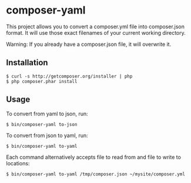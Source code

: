 # composer-yaml

This project allows you to convert a composer.yml file into composer.json format. It will use those exact filenames of your current working directory.

Warning: If you already have a composer.json file, it will overwrite it.

## Installation

    $ curl -s http://getcomposer.org/installer | php
    $ php composer.phar install

## Usage

To convert from yaml to json, run:

    $ bin/composer-yaml to-json

To convert from json to yaml, run:

    $ bin/composer-yaml to-yaml

Each command alternatively accepts file to read from and file to write to locations:

    $ bin/composer-yaml to-yaml /tmp/composer.json ~/mysite/composer.yml
